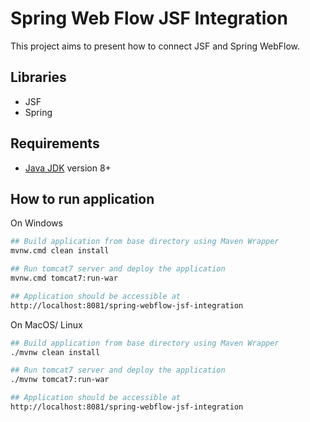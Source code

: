 Spring Web Flow JSF Integration
=============================================

This project aims to present how to connect JSF and Spring WebFlow.

Libraries
---------------------------------------------
- JSF
- Spring

Requirements
---------------------------------------------
- [Java JDK](https://www.oracle.com/pl/java/technologies/javase-downloads.html) version 8+

How to run application
---------------------------------------------
On Windows
```bash
## Build application from base directory using Maven Wrapper
mvnw.cmd clean install

## Run tomcat7 server and deploy the application
mvnw.cmd tomcat7:run-war

## Application should be accessible at
http://localhost:8081/spring-webflow-jsf-integration
```

On MacOS/ Linux
```bash
## Build application from base directory using Maven Wrapper
./mvnw clean install

## Run tomcat7 server and deploy the application
./mvnw tomcat7:run-war

## Application should be accessible at
http://localhost:8081/spring-webflow-jsf-integration
```
